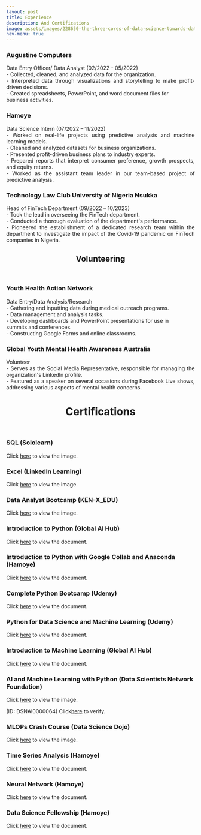 ```yaml
---
layout: post
title: Experience
description: And Certifications
image: assets/images/228650-the-three-cores-of-data-science-towards-data-sciencecopy.png
nav-menu: true
---
```


<!-- Main -->
<div id="main" class="alt">

<!-- One -->
<section id="one">
    <div class="row">
        <div class="6u 12u$(small)">
            <h3>Augustine Computers</h3>
            <p style="text-align: justify;">
                Data Entry Officer/ Data Analyst (02/2022 - 05/2022)<br>
                - Collected, cleaned, and analyzed data for the organization.<br>
                - Interpreted data through visualizations and storytelling to make profit-driven decisions.<br>
                - Created spreadsheets, PowerPoint, and word document files for<br> business activities.
            </p>
        </div>
        <div class="6u$ 12u$(small)">
            <h3>Hamoye</h3>
            <p style="text-align: justify;">
                Data Science Intern (07/2022 – 11/2022)<br>
                - Worked on real-life projects using predictive analysis and machine learning models.<br>
                - Cleaned and analyzed datasets for business organizations.<br>
                - Presented profit-driven business plans to industry experts.<br>
                - Prepared reports that interpret consumer preference, growth prospects, and equity returns.<br>
                - Worked as the assistant team leader in our team-based project of predictive analysis.
            </p>
        </div>
        <div class="6u$ 12u$(small)">
            <h3>Technology Law Club University of Nigeria Nsukka</h3>
            <p style="text-align: justify;">
                Head of FinTech Department (09/2022 – 10/2023)<br>
                - Took the lead in overseeing the FinTech department.<br>
                - Conducted a thorough evaluation of the department's performance.<br>
                - Pioneered the establishment of a dedicated research team within the department to investigate the impact of the Covid-19 pandemic on FinTech companies in Nigeria.
            </p>
        </div>
        <header class="major">
            <h1>Volunteering</h1>
        </header>
        <!-- Break -->
        <div class="row">
            <div class="6u 12u$(small)">
                <h3>Youth Health Action Network</h3>
                <p style="text-align: justify;">
                    Data Entry/Data Analysis/Research<br>
                    - Gathering and inputting data during medical outreach programs.<br>
                    - Data management and analysis tasks.<br>
                    - Developing dashboards and PowerPoint presentations for use in<br> summits and conferences.<br>
                    - Constructing Google Forms and online classrooms.
                </p>
            </div>
            <div class="6u$ 12u$(small)">
                <h3>Global Youth Mental Health Awareness Australia</h3>
                <p style="text-align: justify;">
                    Volunteer<br>
                    - Serves as the Social Media Representative, responsible for managing the organization's LinkedIn profile.<br>
                    - Featured as a speaker on several occasions during Facebook Live shows, addressing various aspects of mental health concerns.
                </p>
            </div>
        </div>
    </div>
</section>

<header class="major">
            <h1>Certifications</h1>
        </header>
        <!-- Break -->
<section id="one">
    <div class="row">
        <div class="6u 12u$(small)">
            <h3>SQL (Sololearn)</h3>
            <p>
                Click <a href="{{ site.baseurl }}Programming/SQL Sololearn.jpg" target="_blank">here</a> to view the image.
            </p>
        </div>
        <!-- Clickable text leading to a PDF -->
        <div class="6u$ 12u$(small)">
            <h3>Excel (LinkedIn Learning)</h3>
            <p>
                Click <a href="{{ site.baseurl }}Programming/Learning Excel.png" target="_blank">here</a> to view the image.
            </p>
        </div>
    <div class="row">
        <div class="6u 12u$(small)">
            <h3>Data Analyst Bootcamp (KEN-X_EDU)</h3>
            <p>
                Click <a href="{{ site.baseurl }}Programming/KEN-X-EDU.jpg" target="_blank">here</a> to view the image.
            </p>
        </div>
        <!-- Clickable text leading to a PDF -->
        <div class="6u$ 12u$(small)">
            <h3>Introduction to Python (Global AI Hub)</h3>
            <p>
                Click <a href="{{ site.baseurl }}Programming/Introduction to Python-Global AI Hub.pdf" target="_blank">here</a> to view the document.
            </p>
        </div>
    <div class="row">
        <div class="6u 12u$(small)">
            <h3>Introduction to Python with Google Collab and Anaconda (Hamoye)</h3>
            <p>
                Click <a href="{{ site.baseurl }}Programming/certificate-Fidelis+Ikechukwu+Edeh-Introduction+to+Python+With+Google+Colab+&+Anaconda (1).pdf" target="_blank">here</a> to view the document.
            </p>
        </div>
        <!-- Clickable text leading to a PDF -->
        <div class="6u$ 12u$(small)">
            <h3>Complete Python Bootcamp (Udemy)</h3>
            <p>
                Click <a href="{{ site.baseurl }}Programming/2022 Complete Python_Bootcamp From Zero to Hero in_Python.pdf" target="_blank">here</a> to view the document.
            </p>
        </div>
    <div class="row">
        <div class="6u 12u$(small)">
            <h3>Python for Data Science and Machine Learning (Udemy)</h3>
            <p>
                Click <a href="{{ site.baseurl }}Programming/Python for Data Science and_Machine Learning Bootcamp.pdf" target="_blank">here</a> to view the document.
            </p>
        </div>
        <!-- Clickable text leading to a PDF -->
        <div class="6u$ 12u$(small)">
            <h3>Introduction to Machine Learning (Global AI Hub)</h3>
            <p>
                Click <a href="{{ site.baseurl }}Programming/Introduction to Machine Learning-Global AI Hub.pdf" target="_blank">here</a> to view the document.
            </p>
        </div>
    <div class="row">
        <div class="6u 12u$(small)">
            <h3>AI and Machine Learning with Python (Data Scientists Network Foundation)</h3>
            <p>
                Click <a href="{{ site.baseurl }}Programming/DSN AI Everyday.jpg" target="_blank">here</a> to view the image.
            </p>
            <p>
                (ID: DSNAI0000064) Click<a href="{{ site.baseurl }}https://cert.datasciencenigeria.ai/" target="_blank">here</a> to verify.
            </p>
        </div>
        <!-- Clickable text leading to a PDF -->
        <div class="6u$ 12u$(small)">
            <h3>MLOPs Crash Course (Data Science Dojo)</h3>
            <p>
                Click <a href="{{ site.baseurl }}Programming/MLOps Crash Course.png" target="_blank">here</a> to view the image.
            </p>
        </div>
     <div class="row">
        <div class="6u 12u$(small)">
            <h3>Time Series Analysis (Hamoye)</h3>
            <p>
                Click <a href="{{ site.baseurl }}Programming/certificate-Fidelis+Ikechukwu+Edeh-Practical+Time+Series+Analysis+&+Forecast.pdf" target="_blank">here</a> to view the document.
            </p>
        </div>
        <!-- Clickable text leading to a PDF -->
        <div class="6u$ 12u$(small)">
            <h3>Neural Network (Hamoye)</h3>
            <p>
                Click <a href="{{ site.baseurl }}Programming/Neural+Network,+Image+Recognition+&+Object+Detection.pdf" target="_blank">here</a> to view the document.
            </p>
        </div>
    <div class="row">
        <div class="6u 12u$(small)">
            <h3>Data Science Fellowship (Hamoye)</h3>
            <p>
                Click <a href="{{ site.baseurl }}Programming/Hamoye Fellowship Fidelis Ikechukwu Edeh.pdf" target="_blank">here</a> to view the document.
            </p>
        </div>
    </div>

